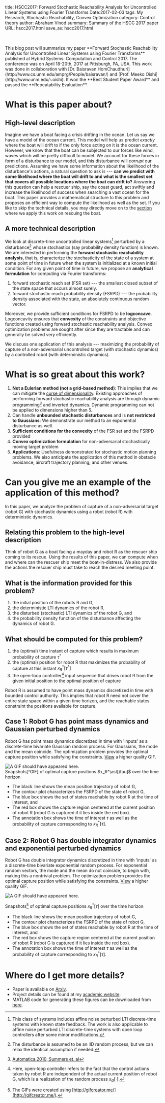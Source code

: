 title: HSCC2017: Forward Stochastic Reachability Analysis for Uncontrolled Linear Systems using Fourier Transforms
Date:2017-02-03
tags: My Research, Stochastic Reachability, Convex Optimization
category: Control theory
author: Abraham Vinod
summary: Summary of the HSCC 2017 paper
URL: hscc2017.html
save_as: hscc2017.html

<br/>
<br/>
This blog post will summarize my paper **Forward Stochastic Reachability
Analysis for Uncontrolled Linear Systems using Fourier Transforms** published at
Hybrid Systems: Computation and Control 2017. The conference was on
April 18-20th, 2017 at Pittsburgh, PA, USA. This work was done in collaboration
with [Dr. Baisravan HomChaudhuri](http://www.cs.unm.edu/amprg/People/baisravan/)
and [Prof. Meeko Oishi](http://www.unm.edu/~oishi). It won the **Best Student
Paper Award** and passed the **Repeatability Evaluation**.

# What is this paper about?

## High-level description

Imagine we have a boat facing a crisis drifting in the ocean. Let us say we have a model
of the ocean current. This model will help us predict *exactly* where the boat will drift
to if the only force acting on it is the ocean current. However, we know that
the boat can be subjected to our forces like wind, waves which will be pretty
difficult to model. We account for these forces in form of a disturbance to our
model, and this disturbance will *corrupt* our predictions. Assuming we have
some information about the likelihood of the disturbance's actions, a
natural question to ask is --- **can we predict with some likelihood where the
boat will drift to and what is the smallest set that covers all possible locations where
the boat can drift to?** Answering this question can help a rescuer ship, say
the coast guard, act swiftly and increase the likelihood of success when
searching a vast ocean for the boat. This paper provides a mathematical
structure to this problem and proposes an efficient way to compute the
likelihood as well as the set. If you like to skip the technical details, you
may directly move on to the [section](#application) where we apply this work on
rescuing the boat.

## A more technical description

We look at discrete-time uncontrolled linear systems[^systems] perturbed by a
disturbance[^dist] whose stochastics (say probability density function) is known. We
are interested in performing the **forward stochastic reachability analysis**, that
is, characterize the stochasticity of the state of a system at some point of
time in future when the system is initialized at a known initial condition.  For
any given point of time in future, we propose an **analytical formulation**
for computing via Fourier transforms:

1. forward stochastic reach set (FSR set) --- the smallest closed subset of the state
space that occurs almost surely.
1. forward stochastic reach probability density  (FSRPD) --- the probability density
associated with the state, an absolutely continuous random vector.

Moreover, we provide sufficient conditions for FSRPD to be **logconcave**.
Logconcavity ensures that **convexity** of the constraints and objective
functions created using forward stochastic reachability analysis. Convex
optimization problems are sought after since they are tractable and can
generally be solved very efficiently.

We discuss one application of this analysis --- maximizing the probability of
capture of a non-adversarial uncontrolled target (with stochastic dynamics) by a
controlled robot (with deterministic dynamics).

# What is so great about this work?

1. **Not a Eulerian method (not a grid-based method)**: This implies that we
can mitigate the [curse of
dimensionality](https://en.wikipedia.org/wiki/Curse_of_dimensionality). Existing
approaches of performing forward stochastic reachability analysis are through
dynamic programming[^SummersAutomatica2010] and inverted dynamics. Dynamic
programming can not be applied to dimensions higher than 5.
1. Can handle **unbounded stochastic disturbances** and is **not restricted to
Gaussians**: We demonstrate our method to an exponential disturbance as
well.
1. **Sufficient conditions for the convexity** of the FSR set and the FSRPD
provided
1. **Convex optimization formulation** for non-adversarial stochastically moving
target problem
1. **Applications**: Usefulness demonstrated for stochastic motion planning
problems. We also anticipate the application of this method in obstacle avoidance,
aircraft trajectory planning, and other venues.
<a name="application"></a>

# Can you give me an example of the application of this method?

In this paper, we analyze the problem of capture of a non-adversarial target
(robot G) with stochastic dynamics using a robot (robot R) with deterministic
dynamics. 

## Relating this problem to the high-level description

Think of robot G as a boat facing a mayday and robot R as
the rescuer ship coming to its rescue. Using the results of this paper, we can
compute when and where can the rescuer ship meet the boat-in-distress. We
also provide the actions the rescuer ship must take to reach the desired meeting
point.

## What is the information provided for this problem?

1. the initial position of the robots R and G,
1. the deterministic LTI dynamics of the robot R,
1. the disturbed (stochastic) LTI dynamics of the robot G, and
1. the probability density function of the disturbance affecting the dynamics of
robot G.
<!--
--- $x_R[0]$ and $x_G[0]$
--- $ x_R[t+1]=A_R x_R[t]+B_R u_R[t]$
--- $ x_G[t+1]=A_G x_G[t]+B_G w_G[t]$
--- $w_G[t]\sim \psi_w$ 
 $\pi_{\mathrm{open}}$-->

## What should be computed for this problem?
1. the (optimal) time instant of capture which results in maximum probability of
capture $\tau^\ast$
2. the (optimal) position for robot R that maximizes the probability of capture
at this instant $x_R^\ast[\tau^\ast]$
3. the open-loop controller[^robotG] input sequence that drives robot R from the
given initial position to the optimal position of capture

Robot R is assumed to have point mass dynamics discretized in time with bounded
control authority. This implies that robot R need not cover the entire state
space within a given time horizon, and the reachable states constraint the
positions available for capture.


## Case 1: Robot G has point mass dynamics and Gaussian perturbed dynamics

Robot G has point mass dynamics discretized in time with 'inputs' as a
discrete-time bivariate Gaussian random process. For Gaussians, the mode and the
mean coincide. The optimization problem provides the optimal capture position
while satisfying the constraints. [View]({filename}/images/HSCC2017GaussHQ.gif) a higher quality GIF.

<div class="container">
    <div class="col-md-4"></div>
    <div class="col-md-4" style="padding-left: 0px;  padding-right: 0px;">
        <img alt="A GIF should have appeared here." src="images/HSCC2017Gauss.gif" class="img-responsive">
    </div>
</div>
Snapshots[^GIF] of optimal capture positions $x_R^\ast[\tau]$ over the time horizon

* The black line shows the mean position trajectory of robot G, 
* The contour plot characterizes the FSRPD of the state of robot G, 
* The blue box shows the set of states reachable by robot R at the time of interest, and 
* The red box shows the capture region centered at the current position of robot R (robot G is captured if it lies inside the red box).
* The annotation box shows the time of interest $\tau$ as well as the probability of
capture corresponding to $x_R^\ast[\tau]$.

## Case 2: Robot G has double integrator dynamics and exponential perturbed dynamics

Robot G has double integrator dynamics discretized in time with 'inputs' as a
discrete-time bivariate exponential random process. For exponential random
vectors, the mode and the mean do not coincide, to begin with, making this a
nontrivial problem. The optimization problem provides the optimal capture
position while satisfying the constraints. [View]({filename}/images/HSCC2017ExpHQ.gif) a higher quality GIF.

<div class="container">
    <div class="col-md-4"></div>
    <div class="col-md-4" style="padding-left: 0px;  padding-right: 0px;">
        <img alt="A GIF should have appeared here." src="/images/HSCC2017Exp.gif" class="img-responsive">
    </div>
</div>

Snapshots[^GIF] of optimal capture positions $x_R^\ast[\tau]$ over the time horizon

* The black line shows the mean position trajectory of robot G, 
* The contour plot characterizes the FSRPD of the state of robot G, 
* The blue box shows the set of states reachable by robot R at the time of interest, and 
* The red box shows the capture region centered at the current position of robot R (robot G is captured if it lies inside the red box).
* The annotation box shows the time of interest $\tau$ as well as the probability of
capture corresponding to $x_R^\ast[\tau]$.

# Where do I get more details?

* Paper is available on [Arxiv](https://arxiv.org/abs/1610.04550).  
* Project details can be found at my [academic website](http://unm.edu/~abyvinod/projects.html#reach).
* MATLAB code for generating these figures can be downloaded from [here](http://unm.edu/~abyvinod/files/HSCC2017.zip).
<!--* Questions/bugs can be sent to `aby[dot]vinod[at]gmail[dot]com`. -->

[^systems]: This class of systems includes affine noise perturbed LTI
discrete-time systems with known state feedback. The work is also applicable to
affine noise perturbed LTI discrete-time systems with open loop controllers
after some minor modifications.
[^dist]: The disturbance is assumed to be an IID random process, but we can
relax the identical assumption if needed.
[^SummersAutomatica2010]: [Automatica 2010, Summers et.
al](http://linkinghub.elsevier.com/retrieve/pii/S0005109810003547)
[^robotG]: Here, open-loop controller refers to the fact that the control
actions taken by robot R are independent of the actual current position of robot
G, which is a realization of the random process $x_G[\cdot]$.
[^GIF]: The GIFs were created using
[http://gifcreator.me/](http://gifcreator.me/).

